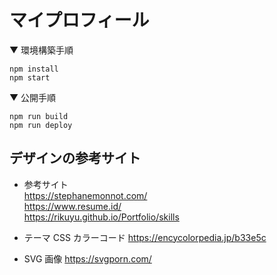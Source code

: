 # マイプロフィール

▼ 環境構築手順

`npm install`  
`npm start`

▼ 公開手順

`npm run build`  
`npm run deploy`

## デザインの参考サイト

- 参考サイト  
  https://stephanemonnot.com/  
  https://www.resume.id/  
  https://rikuyu.github.io/Portfolio/skills

- テーマ CSS カラーコード
  https://encycolorpedia.jp/b33e5c

- SVG 画像
  https://svgporn.com/
